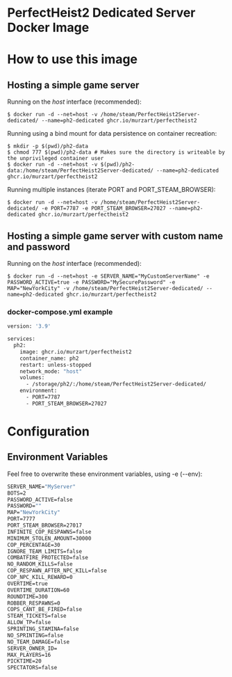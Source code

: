 # PerfectHeist2 Dedicated Server Docker Image


# How to use this image

## Hosting a simple game server
Running on the *host* interface (recommended):<br/>
```console
$ docker run -d --net=host -v /home/steam/PerfectHeist2Server-dedicated/ --name=ph2-dedicated ghcr.io/murzart/perfectheist2
```

Running using a bind mount for data persistence on container recreation:
```console
$ mkdir -p $(pwd)/ph2-data
$ chmod 777 $(pwd)/ph2-data # Makes sure the directory is writeable by the unprivileged container user
$ docker run -d --net=host -v $(pwd)/ph2-data:/home/steam/PerfectHeist2Server-dedicated/ --name=ph2-dedicated ghcr.io/murzart/perfectheist2
```

Running multiple instances (iterate PORT and PORT_STEAM_BROWSER):<br/>
```console
$ docker run -d --net=host -v /home/steam/PerfectHeist2Server-dedicated/ -e PORT=7787 -e PORT_STEAM_BROWSER=27027 --name=ph2-dedicated ghcr.io/murzart/perfectheist2
```

## Hosting a simple game server with custom name and password
Running on the *host* interface (recommended):<br/>
```console
$ docker run -d --net=host -e SERVER_NAME="MyCustomServerName" -e PASSWORD_ACTIVE=true -e PASSWORD="MySecurePassword" -e MAP="NewYorkCity" -v /home/steam/PerfectHeist2Server-dedicated/ --name=ph2-dedicated ghcr.io/murzart/perfectheist2
```


### docker-compose.yml example
```dockerfile
version: '3.9'

services:
  ph2:
    image: ghcr.io/murzart/perfectheist2
    container_name: ph2
    restart: unless-stopped
    network_mode: "host"
    volumes:
      - /storage/ph2/:/home/steam/PerfectHeist2Server-dedicated/
    environment:
      - PORT=7787
      - PORT_STEAM_BROWSER=27027
```

# Configuration
## Environment Variables
Feel free to overwrite these environment variables, using -e (--env):
```dockerfile
SERVER_NAME="MyServer"
BOTS=2
PASSWORD_ACTIVE=false
PASSWORD=""
MAP="NewYorkCity"
PORT=7777
PORT_STEAM_BROWSER=27017
INFINITE_COP_RESPAWNS=false
MINIMUM_STOLEN_AMOUNT=30000
COP_PERCENTAGE=30
IGNORE_TEAM_LIMITS=false
COMBATFIRE_PROTECTED=false
NO_RANDOM_KILLS=false
COP_RESPAWN_AFTER_NPC_KILL=false
COP_NPC_KILL_REWARD=0
OVERTIME=true
OVERTIME_DURATION=60
ROUNDTIME=300
ROBBER_RESPAWNS=0
COPS_CANT_BE_FIRED=false
STEAM_TICKETS=false
ALLOW_TP=false
SPRINTING_STAMINA=false
NO_SPRINTING=false
NO_TEAM_DAMAGE=false
SERVER_OWNER_ID=
MAX_PLAYERS=16
PICKTIME=20
SPECTATORS=false
```
